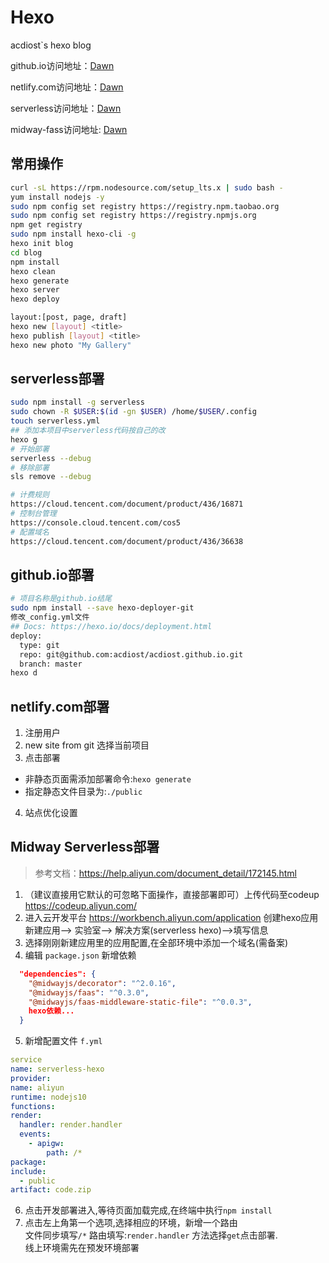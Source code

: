 # Hexo

acdiost`s hexo blog

github.io访问地址：[Dawn](https://acdiost.github.io)

netlify.com访问地址：[Dawn](https://acdiost.netlify.com)

serverless访问地址：[Dawn](http://my-bucket-1300491156.cos-website.ap-guangzhou.myqcloud.com/)

midway-fass访问地址: [Dawn](http://test1yi7vczwwpgo1vdijvn.workbenchapi.com/)

## 常用操作

```bash
curl -sL https://rpm.nodesource.com/setup_lts.x | sudo bash -
yum install nodejs -y
sudo npm config set registry https://registry.npm.taobao.org
sudo npm config set registry https://registry.npmjs.org
npm get registry
sudo npm install hexo-cli -g
hexo init blog
cd blog
npm install
hexo clean
hexo generate
hexo server
hexo deploy

layout:[post, page, draft]
hexo new [layout] <title>
hexo publish [layout] <title>
hexo new photo "My Gallery"
```

## serverless部署

```bash
sudo npm install -g serverless
sudo chown -R $USER:$(id -gn $USER) /home/$USER/.config
touch serverless.yml
## 添加本项目中serverless代码按自己的改
hexo g
# 开始部署
serverless --debug
# 移除部署
sls remove --debug

# 计费规则
https://cloud.tencent.com/document/product/436/16871
# 控制台管理
https://console.cloud.tencent.com/cos5
# 配置域名
https://cloud.tencent.com/document/product/436/36638
```

## github.io部署

```bash
# 项目名称是github.io结尾
sudo npm install --save hexo-deployer-git
修改_config.yml文件
## Docs: https://hexo.io/docs/deployment.html
deploy:
  type: git
  repo: git@github.com:acdiost/acdiost.github.io.git
  branch: master
hexo d
```

## netlify.com部署

1. 注册用户
2. new site from git 选择当前项目
3. 点击部署

* 非静态页面需添加部署命令:`hexo generate`
* 指定静态文件目录为:`./public`

4. 站点优化设置

## Midway Serverless部署

> 参考文档：<https://help.aliyun.com/document_detail/172145.html>

1. （建议直接用它默认的可忽略下面操作，直接部署即可）上传代码至codeup <https://codeup.aliyun.com/>
2. 进入云开发平台 <https://workbench.aliyun.com/application> 创建hexo应用  
    新建应用--> 实验室--> 解决方案(serverless hexo)-->填写信息
3. 选择刚刚新建应用里的应用配置,在全部环境中添加一个域名(需备案)
4. 编辑 `package.json` 新增依赖

  ```json
    "dependencies": {
      "@midwayjs/decorator": "^2.0.16",
      "@midwayjs/faas": "^0.3.0",
      "@midwayjs/faas-middleware-static-file": "^0.0.3",
      hexo依赖...
    }
  ```

5. 新增配置文件 `f.yml`

  ```yml
service
  name: serverless-hexo
provider:
  name: aliyun
  runtime: nodejs10
functions:
  render:
    handler: render.handler
    events:
      - apigw:
          path: /*
package:
  include:
    - public
  artifact: code.zip
  ```

6. 点击开发部署进入,等待页面加载完成,在终端中执行`npm install`
7. 点击左上角第一个选项,选择相应的环境，新增一个路由  
   文件同步填写`/*` 路由填写:`render.handler` 方法选择`get`点击部署.  
   线上环境需先在预发环境部署
